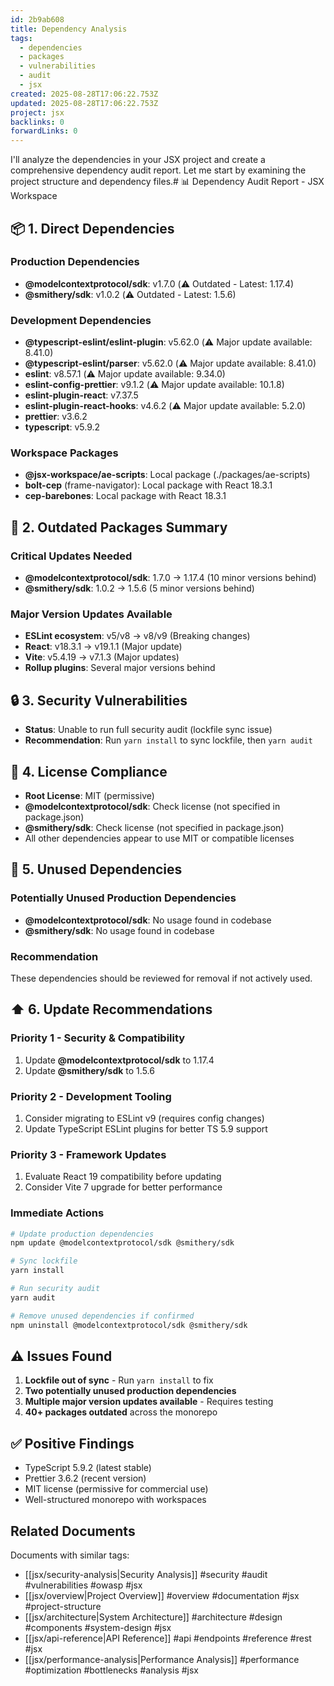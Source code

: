 ```yaml
---
id: 2b9ab608
title: Dependency Analysis
tags:
  - dependencies
  - packages
  - vulnerabilities
  - audit
  - jsx
created: 2025-08-28T17:06:22.753Z
updated: 2025-08-28T17:06:22.753Z
project: jsx
backlinks: 0
forwardLinks: 0
---
```


I'll analyze the dependencies in your JSX project and create a comprehensive dependency audit report. Let me start by examining the project structure and dependency files.# 📊 Dependency Audit Report - JSX Workspace

## 📦 1. Direct Dependencies

### Production Dependencies
- **@modelcontextprotocol/sdk**: v1.7.0 (⚠️ Outdated - Latest: 1.17.4)
- **@smithery/sdk**: v1.0.2 (⚠️ Outdated - Latest: 1.5.6)

### Development Dependencies
- **@typescript-eslint/eslint-plugin**: v5.62.0 (⚠️ Major update available: 8.41.0)
- **@typescript-eslint/parser**: v5.62.0 (⚠️ Major update available: 8.41.0)
- **eslint**: v8.57.1 (⚠️ Major update available: 9.34.0)
- **eslint-config-prettier**: v9.1.2 (⚠️ Major update available: 10.1.8)
- **eslint-plugin-react**: v7.37.5
- **eslint-plugin-react-hooks**: v4.6.2 (⚠️ Major update available: 5.2.0)
- **prettier**: v3.6.2
- **typescript**: v5.9.2

### Workspace Packages
- **@jsx-workspace/ae-scripts**: Local package (./packages/ae-scripts)
- **bolt-cep** (frame-navigator): Local package with React 18.3.1
- **cep-barebones**: Local package with React 18.3.1

## 🔄 2. Outdated Packages Summary

### Critical Updates Needed
- **@modelcontextprotocol/sdk**: 1.7.0 → 1.17.4 (10 minor versions behind)
- **@smithery/sdk**: 1.0.2 → 1.5.6 (5 minor versions behind)

### Major Version Updates Available
- **ESLint ecosystem**: v5/v8 → v8/v9 (Breaking changes)
- **React**: v18.3.1 → v19.1.1 (Major update)
- **Vite**: v5.4.19 → v7.1.3 (Major updates)
- **Rollup plugins**: Several major versions behind

## 🔒 3. Security Vulnerabilities
- **Status**: Unable to run full security audit (lockfile sync issue)
- **Recommendation**: Run `yarn install` to sync lockfile, then `yarn audit`

## 📜 4. License Compliance
- **Root License**: MIT (permissive)
- **@modelcontextprotocol/sdk**: Check license (not specified in package.json)
- **@smithery/sdk**: Check license (not specified in package.json)
- All other dependencies appear to use MIT or compatible licenses

## 🧹 5. Unused Dependencies
### Potentially Unused Production Dependencies
- **@modelcontextprotocol/sdk**: No usage found in codebase
- **@smithery/sdk**: No usage found in codebase

### Recommendation
These dependencies should be reviewed for removal if not actively used.

## ⬆️ 6. Update Recommendations

### Priority 1 - Security & Compatibility
1. Update **@modelcontextprotocol/sdk** to 1.17.4
2. Update **@smithery/sdk** to 1.5.6

### Priority 2 - Development Tooling
1. Consider migrating to ESLint v9 (requires config changes)
2. Update TypeScript ESLint plugins for better TS 5.9 support

### Priority 3 - Framework Updates
1. Evaluate React 19 compatibility before updating
2. Consider Vite 7 upgrade for better performance

### Immediate Actions
```bash
# Update production dependencies
npm update @modelcontextprotocol/sdk @smithery/sdk

# Sync lockfile
yarn install

# Run security audit
yarn audit

# Remove unused dependencies if confirmed
npm uninstall @modelcontextprotocol/sdk @smithery/sdk
```

## ⚠️ Issues Found
1. **Lockfile out of sync** - Run `yarn install` to fix
2. **Two potentially unused production dependencies**
3. **Multiple major version updates available** - Requires testing
4. **40+ packages outdated** across the monorepo

## ✅ Positive Findings
- TypeScript 5.9.2 (latest stable)
- Prettier 3.6.2 (recent version)
- MIT license (permissive for commercial use)
- Well-structured monorepo with workspaces


## Related Documents

Documents with similar tags:

- [[jsx/security-analysis|Security Analysis]] #security #audit #vulnerabilities #owasp #jsx
- [[jsx/overview|Project Overview]] #overview #documentation #jsx #project-structure
- [[jsx/architecture|System Architecture]] #architecture #design #components #system-design #jsx
- [[jsx/api-reference|API Reference]] #api #endpoints #reference #rest #jsx
- [[jsx/performance-analysis|Performance Analysis]] #performance #optimization #bottlenecks #analysis #jsx


